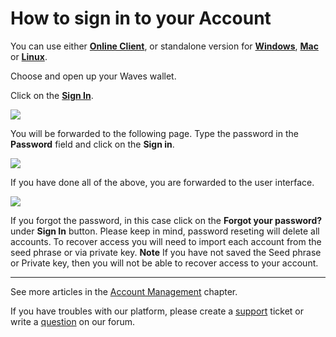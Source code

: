 # How to sign in to your Account

You can use either [**Online Client**](https://dex.wavesplatform.com), or standalone version for [**Windows**](https://wavesplatform.com/files/WavesClient-win.zip), [**Mac**](https://wavesplatform.com/files/WavesClient-mac.dmg) or [**Linux**](https://wavesplatform.com/files/WavesClient-linux.deb).

Choose and open up your Waves wallet.

Click on the **[Sign In](https://dex.wavesplatform.com/sign-in)**.

![](/_assets/login_page_01.png)

You will be forwarded to the following page. Type the password in the **Password** field and click on the **Sign in**.

![](/_assets/login_page_02.png)

If you have done all of the above, you are forwarded to the user interface.

![](/_assets/login_page_03.png)

If you forgot the password, in this case click on the **Forgot your password?** under **Sign In** button. Please keep in mind, password reseting will delete all accounts. To recover access you will need to import each account from the seed phrase or via private key.
**Note** If you have not saved the Seed phrase or Private key, then you will not be able to recover access to your account.

___

See more articles in the [Account Management](/waves-client/account-management.md) chapter.

If you have troubles with our platform, please create a [support](https://support.wavesplatform.com/) ticket or write a [question](https://forum.wavesplatform.com/) on our forum.
